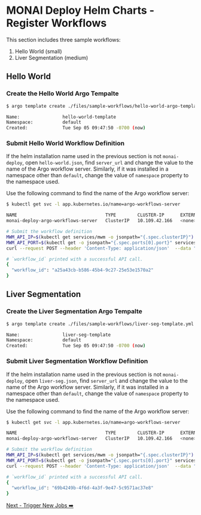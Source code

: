 # MONAI Deploy Helm Charts - Register Workflows

This section includes three sample workflows:

1. Hello World (small)
2. Liver Segmentation (medium)


## Hello World

### Create the Hello World Argo Tempalte

```bash
$ argo template create ./files/sample-workflows/hello-world-argo-template.yml

Name:                hello-world-template
Namespace:           default
Created:             Tue Sep 05 09:47:50 -0700 (now)
```

### Submit Hello World Workflow Definition

If the helm installation name used in the previous section is not `monai-deploy`, open `hello-world.json`, find `server_url` and change the value to the name of the Argo workflow server. Similarly, if it was installed in a namespace other than `default`, change the value of `namespace` property to the namespace used.

Use the following command to find the name of the Argo workflow server:

```bash
$ kubectl get svc -l app.kubernetes.io/name=argo-workflows-server

NAME                                 TYPE        CLUSTER-IP      EXTERNAL-IP   PORT(S)    AGE
monai-deploy-argo-workflows-server   ClusterIP   10.109.42.166   <none>        2746/TCP   11m
```

```bash
# Submit the workflow definition
MWM_API_IP=$(kubectl get services/mwm -o jsonpath="{.spec.clusterIP}")
MWM_API_PORT=$(kubectl get -o jsonpath="{.spec.ports[0].port}" services mwm)
curl --request POST --header 'Content-Type: application/json'  --data "@files/sample-workflows/hello-world.json"  http://${MWM_API_IP}:${MWM_API_PORT}/workflows | jq

# `workflow_id` printed with a successful API call.
{
  "workflow_id": "a25a43cb-b586-45b4-9c27-25e53e1570a2"
}
```


## Liver Segmentation

### Create the Liver Segmentation Argo Tempalte

```bash
$ argo template create ./files/sample-workflows/liver-seg-template.yml

Name:                liver-seg-template
Namespace:           default
Created:             Tue Sep 05 09:47:50 -0700 (now)
```

### Submit Liver Segmentation Workflow Definition

If the helm installation name used in the previous section is not `monai-deploy`, open `liver-seg.json`, find `server_url` and change the value to the name of the Argo workflow server. Similarly, if it was installed in a namespace other than `default`, change the value of `namespace` property to the namespace used.

Use the following command to find the name of the Argo workflow server:

```bash
$ kubectl get svc -l app.kubernetes.io/name=argo-workflows-server

NAME                                 TYPE        CLUSTER-IP      EXTERNAL-IP   PORT(S)    AGE
monai-deploy-argo-workflows-server   ClusterIP   10.109.42.166   <none>        2746/TCP   11m
```

```bash
# Submit the workflow definition
MWM_API_IP=$(kubectl get services/mwm -o jsonpath="{.spec.clusterIP}")
MWM_API_PORT=$(kubectl get -o jsonpath="{.spec.ports[0].port}" services mwm)
curl --request POST --header 'Content-Type: application/json'  --data "@files/sample-workflows/liver-seg.json"  http://${MWM_API_IP}:${MWM_API_PORT}/workflows | jq

# `workflow_id` printed with a successful API call.
{
  "workflow_id": "69b4249b-4f6d-4a3f-9e47-5c9571ac37e8"
}
```



[Next - Trigger New Jobs ➡️](./03.TriggerNewJobs.md)
